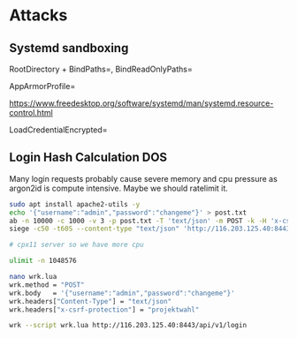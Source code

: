# Attacks

## Systemd sandboxing

RootDirectory + BindPaths=, BindReadOnlyPaths=

AppArmorProfile=

https://www.freedesktop.org/software/systemd/man/systemd.resource-control.html

LoadCredentialEncrypted=

## Login Hash Calculation DOS

Many login requests probably cause severe memory and cpu pressure as argon2id is compute intensive. Maybe we should ratelimit it.

```bash
sudo apt install apache2-utils -y
echo '{"username":"admin","password":"changeme"}' > post.txt
ab -n 10000 -c 1000 -v 3 -p post.txt -T 'text/json' -m POST -k -H 'x-csrf-protection: projektwahl' http://116.203.125.40:8443/api/v1/login
siege -c50 -t60S --content-type "text/json" 'http://116.203.125.40:8443/api/v1/login POST {"username":"admin","password":"changeme"}' # TODO FIXME csrf header missing

# cpx11 server so we have more cpu

ulimit -n 1048576

nano wrk.lua
wrk.method = "POST"
wrk.body   = '{"username":"admin","password":"changeme"}'
wrk.headers["Content-Type"] = "text/json"
wrk.headers["x-csrf-protection"] = "projektwahl"

wrk --script wrk.lua http://116.203.125.40:8443/api/v1/login
```


